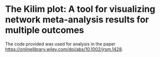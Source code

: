 
<!-- README.md is generated from README.Rmd. Please edit that file -->

# The Kilim plot: A tool for visualizing network meta-analysis results for multiple outcomes

The code provided was used for analysis in the paper
<https://onlinelibrary.wiley.com/doi/abs/10.1002/jrsm.1428>.
